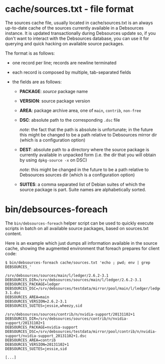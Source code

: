 cache/sources.txt - file format
===============================

The sources cache file, usually located in cache/sources.txt is an always
up-to-date cache of the sources currently available in a Debsources instance.
It is updated transactionally during Debsources update so, if you don't want to
interact with the Debsources database, you can use it for querying and quick
hacking on available source packages.

The format is as follows:

- one record per line; records are newline terminated

- each record is composed by multiple, tab-separated fields

- the fields are as follows:

  - **PACKAGE**: *source* package name

  - **VERSION**: source package version

  - **AREA**: package archive area, one of `main`, `contrib`, `non-free`

  - **DSC**: absolute path to the corresponding `.dsc` file  
	  
      *note*: the fact that the path is absolute is unfortunate; in the future
      this might be changed to be a path relative to Debsources mirror dir
      (which is a configuration option)

  - **DEST**: absolute path to a directory where the source package is
    currently available in unpacked form (i.e. the dir that you will obtain by
    using `dpkg-source -x` on DSC)  
      
	  *note*: this might be changed in the future to be a path relative to
      Debsources sources dir (which is a configuration option)

  - **SUITES**: a comma separated list of Debian suites of which the source
    package is part. Suite names are alphabetically sorted.


bin/debsources-foreach
===========

The `bin/debsources-foreach` helper script can be used to quickly execute scripts in batch
on all available source packages, based on sources.txt content.

Here is an example which just dumps all information available in the source
cache, showing the augmented environment that foreach prepares for client code:

    $ bin/debsources-foreach cache/sources.txt 'echo ; pwd; env | grep DEBSOURCES_'
    
    /srv/debsources/sources/main/l/ledger/2.6.2-3.1
	DEBSOURCES_DIR=/srv/debsources/sources/main/l/ledger/2.6.2-3.1
	DEBSOURCES_PACKAGE=ledger
	DEBSOURCES_DSC=/srv/debsources/testdata/mirror/pool/main/l/ledger/ledger_2.6.2-3.1.dsc
	DEBSOURCES_AREA=main
	DEBSOURCES_VERSION=2.6.2-3.1
	DEBSOURCES_SUITES=jessie,wheezy,sid
    
    /srv/debsources/sources/contrib/n/nvidia-support/20131102+1
	DEBSOURCES_DIR=/srv/debsources/sources/contrib/n/nvidia-support/20131102+1
	DEBSOURCES_PACKAGE=nvidia-support
	DEBSOURCES_DSC=/srv/debsources/testdata/mirror/pool/contrib/n/nvidia-support/nvidia-support_20131102+1.dsc
	DEBSOURCES_AREA=contrib
	DEBSOURCES_VERSION=20131102+1
	DEBSOURCES_SUITES=jessie,sid
    
    [...]
